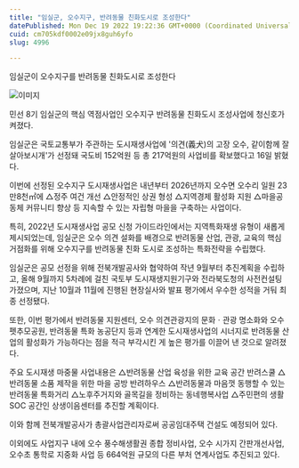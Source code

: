 ```yaml
---
title: "임실군, 오수지구, 반려동물 친화도시로 조성한다"
datePublished: Mon Dec 19 2022 19:22:36 GMT+0000 (Coordinated Universal Time)
cuid: cm705kdf0002e09jx8guh6yfo
slug: 4996

---
```



임실군이 오수지구를 반려동물 친화도시로 조성한다

![이미지](https://cdn.hashnode.com/res/hashnode/image/upload/v1739258433489/9d62d01a-f429-47be-9c81-d095ef9847c7.jpeg)

민선 8기 임실군의 핵심 역점사업인 오수지구 반려동물 친화도시 조성사업에 청신호가 켜졌다.

임실군은 국토교통부가 주관하는 도시재생사업에 '의견(義犬)의 고장 오수, 같이함께 잘 살아보시개'가 선정돼 국도비 152억원 등 총 217억원의 사업비를 확보했다고 16일 밝혔다.

이번에 선정된 오수지구 도시재생사업은 내년부터 2026년까지 오수면 오수리 일원 23만8천㎡에 △정주 여건 개선 △안정적인 상권 형성 △지역경제 활성화 지원 △마을공동체 커뮤니티 향상 등 지속할 수 있는 자립형 마을을 구축하는 사업이다.

특히, 2022년 도시재생사업 공모 신청 가이드라인에서는 지역특화재생 유형이 새롭게 제시되었는데, 임실군은 오수 의견 설화를 배경으로 반려동물 산업, 관광, 교육의 핵심 거점화를 위해 오수지구를 반려동물 친화 도시로 조성하는 특화전략을 수립했다.

임실군은 공모 선정을 위해 전북개발공사와 협약하여 작년 9월부터 추진계획을 수립하고, 올해 9월까지 5차례에 걸친 국토부 도시재생지원기구와 전라북도청의 사전컨설팅 가졌으며, 지난 10월과 11월에 진행된 현장실사와 발표 평가에서 우수한 성적을 거둬 최종 선정됐다.

또한, 이번 평가에서 반려동물 지원센터, 오수 의견관광지의 문화ㆍ관광 명소화와 오수 펫추모공원, 반려동물 특화 농공단지 등과 연계한 도시재생사업의 시너지로 반려동물 산업의 활성화가 가능하다는 점을 적극 부각시킨 게 높은 평가를 이끌어 낸 것으로 알려졌다.

주요 도시재생 마중물 사업내용은 △반려동물 산업 육성을 위한 교육 공간 반려스쿨 △반려동물 소품 제작을 위한 마을 공방 반려하우스 △반려동물과 마음껏 동행할 수 있는 반려동물 특화거리 △노후주거지와 골목길을 정비하는 동네행복사업 △주민편의 생활SOC 공간인 상생이음센터를 추진할 계획이다.

이와 함께 전북개발공사가 총괄사업관리자로써 공공임대주택 건설도 예정되어 있다.

이외에도 사업지구 내에 오수 풍수해생활권 종합 정비사업, 오수 시가지 간판개선사업, 오수초 통학로 지중화 사업 등 664억원 규모의 다른 부처 연계사업도 추진되고 있다.